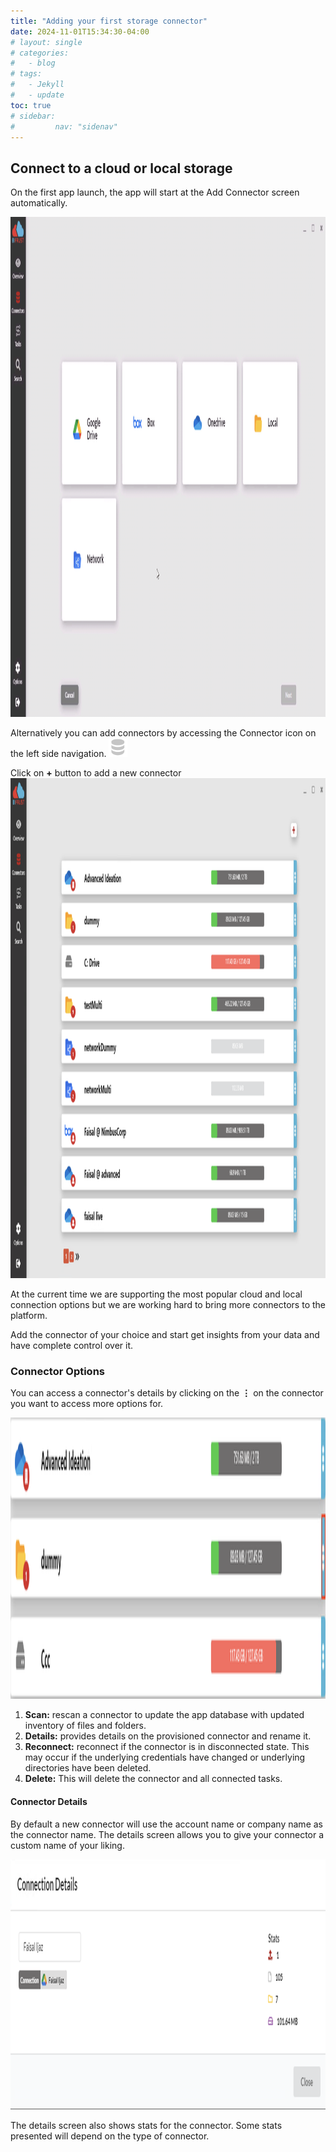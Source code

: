 ```yaml
---
title: "Adding your first storage connector"
date: 2024-11-01T15:34:30-04:00
# layout: single
# categories:
#   - blog
# tags:
#   - Jekyll
#   - update
toc: true
# sidebar:
#         nav: "sidenav"
---
```


## Connect to a cloud or local storage

On the first app launch, the app will start at the Add Connector screen automatically. 

<img src="/assets/images/addConnector.png" alt="Unblock Installer" width="650" height="800"/>


Alternatively you can add connectors by accessing the Connector icon on the left side navigation.  <img src="/assets/images/connectorsIcon.png" alt="Unblock Installer" width="30" height="30"/>

Click on **+** button to add a new connector
<img src="/assets/images/connectorScreen2.png" alt="Unblock Installer" width="650" height="800"/>


At the current time we are supporting the most popular cloud and local connection options but we are working hard to bring more connectors to the platform.

Add the connector of your choice and start get insights from your data and have complete control over it.


### Connector Options

You can access a connector's details by clicking on the **⋮** on the connector you want to access more options for.

<img src="/assets/images/connectors.png" alt="Unblock Installer" width="750" height="450"/>

1. **Scan:** rescan a connector to update the app database with updated inventory of files and folders.
2. **Details:** provides details on the provisioned connector and rename it.
3. **Reconnect:** reconnect if the connector is in disconnected state. This may occur if the underlying credentials have changed or underlying directories have been deleted.
4. **Delete:** This will delete the connector and all connected tasks. 


#### Connector Details

By default a new connector will use the account name or company name as the connector name. The details screen allows you to give your connector a custom name of your liking.

<img src="/assets/images/connectorDetails.png" alt="Unblock Installer" width="750" height="400"/>

The details screen also shows stats for the connector. Some stats presented will depend on the type of connector. 